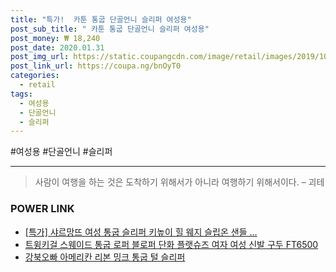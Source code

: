 ```yaml
--- 
title: "특가!  카툰 통굽 단골언니 슬리퍼 여성용" 
post_sub_title: " 카툰 통굽 단골언니 슬리퍼 여성용" 
post_money: ₩ 18,240 
post_date: 2020.01.31 
post_img_url: https://static.coupangcdn.com/image/retail/images/2019/10/24/15/8/a1928fac-29ec-46e4-a97c-b88eb350b335.jpg 
post_link_url: https://coupa.ng/bnOyT0 
categories: 
  - retail 
tags: 
  - 여성용 
  - 단골언니 
  - 슬리퍼 
--- 
```

  #여성용 #단골언니 #슬리퍼 
<hr> 

> 사람이 여행을 하는 것은 도착하기 위해서가 아니라 여행하기 위해서이다. – 괴테 


### POWER LINK

* <a href="https://blog.naver.com/sakai111/221791992932" target="_blank">[특가] 샤르망뜨 여성 통굽 슬리퍼 키높이 힐 웨지 슬립온 샌들 ...</a>
* <a href="https://blog.naver.com/santokki14/221786744964" target="_blank">트윙키걸 스웨이드 통굽 로퍼 블로퍼 단화 플랫슈즈 여자 여성 신발 구두 FT6500</a>
* <a href="https://blog.naver.com/fasyy4321/221792057454" target="_blank">강북오빠 아메리칸 리본 밍크 통굽 털 슬리퍼</a>
